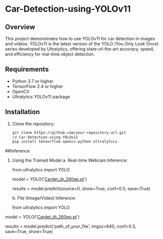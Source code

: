 # Car-Detection-using-YOLOv11

## Overview
This project demonstrates how to use YOLOv11 for car detection in images and videos. YOLOv11 is the latest version of the YOLO (You Only Look Once) series developed by Ultralytics, offering state-of-the-art accuracy, speed, and efficiency for real-time object detection.

## Requirements
- Python 3.7 or higher
- TensorFlow 2.4 or higher
- OpenCV
- Ultralytics YOLOv11 package

## Installation
1. Clone the repository:
   ```bash
   git clone https://github.com/your-repository-url.git
   cd Car-Detection-using-YOLOv11
   pip install tensorflow opencv-python ultralytics

##Inference
1. Using the Trained Model
  a. Real-time Webcam Inference:

   from ultralytics import YOLO

   model = YOLO('Cardet_@_260ep.pt')

   results = model.predict(source=0, show=True, conf=0.5, save=True)

   b. File (Image/Video) Inference:

   from ultralytics import YOLO

model = YOLO('Cardet_@_260ep.pt')

results = model.predict('path_of_your_file', imgsz=640, conf=0.3, save=True, show=True)


